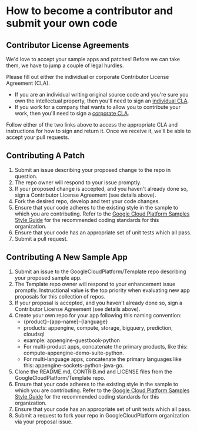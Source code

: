 # How to become a contributor and submit your own code

## Contributor License Agreements

We'd love to accept your sample apps and patches! Before we can take them, we have to jump a couple of legal hurdles.

Please fill out either the individual or corporate Contributor License Agreement (CLA).

  * If you are an individual writing original source code and you're sure you own the intellectual property, then you'll need to sign an [individual CLA](http://code.google.com/legal/individual-cla-v1.0.html).
  * If you work for a company that wants to allow you to contribute your work, then you'll need to sign a [corporate CLA](http://code.google.com/legal/corporate-cla-v1.0.html).

Follow either of the two links above to access the appropriate CLA and instructions for how to sign and return it. Once we receive it, we'll be able to accept your pull requests.

## Contributing A Patch

1. Submit an issue describing your proposed change to the repo in question.
1. The repo owner will respond to your issue promptly.
1. If your proposed change is accepted, and you haven't already done so, sign a Contributor License Agreement (see details above).
1. Fork the desired repo, develop and test your code changes.
1. Ensure that your code adheres to the existing style in the sample to which you are contributing. Refer to the [Google Cloud Platform Samples Style Guide](https://github.com/GoogleCloudPlatform/Template/wiki/style.html) for the recommended coding standards for this organization.
1. Ensure that your code has an appropriate set of unit tests which all pass.
1. Submit a pull request.

## Contributing A New Sample App

1. Submit an issue to the GoogleCloudPlatform/Template repo describing your proposed sample app.
1. The Template repo owner will respond to your enhancement issue promptly. Instructional value is the top priority when evaluating new app proposals for this collection of repos. 
1. If your proposal is accepted, and you haven't already done so, sign a Contributor License Agreement (see details above).
1. Create your own repo for your app following this naming convention:
    * {product}-{app-name}-{language}
    * products: appengine, compute, storage, bigquery, prediction, cloudsql
    * example:  appengine-guestbook-python
    * For multi-product apps, concatenate the primary products, like this: compute-appengine-demo-suite-python.
    * For multi-language apps, concatenate the primary languages like this: appengine-sockets-python-java-go.
1. Clone the README.md, CONTRIB.md and LICENSE files from the GoogleCloudPlatform/Template repo.
1. Ensure that your code adheres to the existing style in the sample to which you are contributing. Refer to the [Google Cloud Platform Samples Style Guide](https://github.com/GoogleCloudPlatform/Template/wiki/style.html) for the recommended coding standards for this organization.
1. Ensure that your code has an appropriate set of unit tests which all pass.
1. Submit a request to fork your repo in GoogleCloudPlatform organization via your proposal issue.
